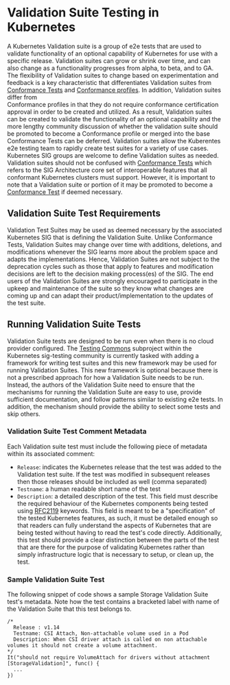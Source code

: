 # Validation Suite Testing in Kubernetes

A Kubernetes Validation suite is a group of e2e tests that are used to
validate functionality of an optional capability of Kubernetes for use
with a specific release. Validation suites can grow or shrink over time, and can also
change as a functionality progresses from alpha, to beta, and to GA. The flexibility
of Validation suites to change based on experimentation and feedback is a key 
characteristic that differentiates Validation suites from 
[Conformance Tests](../sig-architecture/conformance-tests.md) and 
[Conformance profiles](https://github.com/cncf/k8s-conformance/blob/master/terms-conditions/Certified_Kubernetes_Terms.md). In addition, Validation suites differ from  
Conformance profiles in that they do not require conformance certification approval
in order to be created and utilized. As a result, Validation 
suites can be created to validate the functionality of an optional 
capability and the more lengthy community discussion of whether the validation suite
should be promoted to become a Conformance profile or merged into the base
Conformance Tests can be deferred.  Validation suites allow the Kuberentes e2e
testing team to rapidly create test suites for a variety of use cases.    
Kubernetes SIG groups are welcome to define Validation suites as needed.  
Validation suites should not 
be confused with [Conformance Tests](../sig-architecture/conformance-tests.md)
which refers to the SIG Architecture core set of interoperable features that
all conformant Kubernetes clusters must support. However, it is important to note that
a Validation suite or portion of it may be promoted to become a 
[Conformance Test](../sig-architecture/conformance-tests.md) if deemed necessary. 

## Validation Suite Test Requirements

Validation Test Suites may be used as deemed necessary by the associated Kubernetes
SIG that is defining the Validation Suite.  Unlike Conformance Tests, Validation
Suites may change over time with additions, deletions, and modifications whenever
the SIG learns more about the problem space and adapts the implementations.
Hence, Validation Suites are not subject to the deprecation cycles such as those 
that apply to features and modification decisions are left to the decision making
process(es) of the SIG.  The end users of the Validation Suites are strongly 
encouraged to participate in the upkeep and maintenance of the suite so
they know what changes are coming up and can adapt their 
product/implementation to the updates of the test suite.

## Running Validation Suite Tests

Validation Suite tests are designed to be run even when there is no cloud provider
configured. The [Testing Commons](https://github.com/kubernetes/community/tree/master/sig-testing) 
subproject within the Kubernetes sig-testing
community is currently tasked with adding a framework for writing test suites and
this new framework may be used for running Validation Suites. This new framework is 
optional because there is not a prescribed approach for how a Validation Suite needs to 
be run.  Instead, the authors of the Validation Suite need to ensure that the 
mechanisms for running the Validation Suite are easy to use, provide sufficient
documentation, and follow patterns similar to existing e2e tests. 
In addition, the mechanism should provide the  ability to select some tests and 
skip others.  

### Validation Suite Test Comment Metadata

Each Validation suite test must include the following piece of metadata
within its associated comment:

- `Release`: indicates the Kubernetes release that the test was added to the
  Validation test suite. If the test was modified in subsequent releases
  then those releases should be included as well (comma separated)
- `Testname`: a human readable short name of the test
- `Description`: a detailed description of the test. This field must describe
  the required behaviour of the Kubernetes components being tested using
  [RFC2119](https://tools.ietf.org/html/rfc2119) keywords. This field
  is meant to be a "specification" of the tested Kubernetes features, as
  such, it must be detailed enough so that readers can fully understand
  the aspects of Kubernetes that are being tested without having to read
  the test's code directly. Additionally, this test should provide a clear
  distinction between the parts of the test that are there for the purpose
  of validating Kubernetes rather than simply infrastructure logic that
  is necessary to setup, or clean up, the test.

### Sample Validation Suite Test

The following snippet of code shows a sample Storage Validation Suite test's 
metadata.  Note how the test contains a bracketed label with name of the Validation
Suite that this test belongs to. 

```
/*
  Release : v1.14
  Testname: CSI Attach, Non-attachable volume used in a Pod
  Description: When CSI driver attach is called on non attachable volumes it should not create a volume attachment.
*/
It("should not require VolumeAttach for drivers without attachment [StorageValidation]", func() {
  ...
})

```


